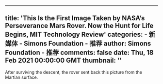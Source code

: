 
---
title: 'This Is the First Image Taken by NASA’s Perseverance Mars Rover. Now the Hunt for Life Begins, MIT Technology Review'
categories: 
    - 新媒体
    - Simons Foundation - 推荐
author: Simons Foundation - 推荐
comments: false
date: Thu, 18 Feb 2021 00:00:00 GMT
thumbnail: ''
---

<div>   
<p></p><p>After surviving the descent, the rover sent back this picture from the Martian surface.</p>
<p></p>
            
</div>
            